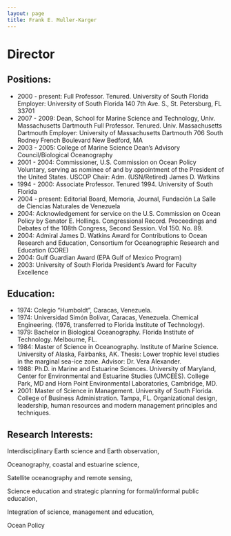 ```yaml
---
layout: page
title: Frank E. Muller-Karger
---
```


# Director

## Positions: 
- 2000 - present: Full Professor. Tenured. University of South Florida Employer: University of South Florida 140 7th Ave. S., St. Petersburg, FL 33701
- 2007 - 2009: Dean, School for Marine Science and Technology, Univ. Massachusetts Dartmouth Full Professor. Tenured. Univ. Massachusetts Dartmouth Employer: University of Massachusetts Dartmouth 706 South Rodney French Boulevard New Bedford, MA
- 2003 - 2005: College of Marine Science Dean’s Advisory Council/Biological Oceanography
- 2001 - 2004: Commissioner, U.S. Commission on Ocean Policy Voluntary, serving as nominee of and by appointment of the President of the United States. USCOP Chair: Adm. (USN/Retired) James D. Watkins
- 1994 - 2000: Associate Professor. Tenured 1994. University of South Florida
- 2004 - present: Editorial Board, Memoria, Journal, Fundación La Salle de Ciencias Naturales de Venezuela
- 2004: Acknowledgement for service on the U.S. Commission on Ocean Policy by Senator E. Hollings. Congressional Record. Proceedings and Debates of the 108th Congress, Second Session. Vol 150. No. 89.
- 2004: Admiral James D. Watkins Award for Contributions to Ocean Research and Education, Consortium for Oceanographic Research and Education (CORE)
- 2004: Gulf Guardian Award (EPA Gulf of Mexico Program)
- 2003: University of South Florida President’s Award for Faculty Excellence

## Education: 
- 1974: Colegio “Humboldt”, Caracas, Venezuela.
- 1974: Universidad Simón Bolívar, Caracas, Venezuela. Chemical Engineering. (1976, transferred to Florida Institute of Technology).
- 1979: Bachelor in Biological Oceanography. Florida Institute of Technology. Melbourne, FL.
- 1984: Master of Science in Oceanography. Institute of Marine Science. University of Alaska, Fairbanks, AK. Thesis: Lower trophic level studies in the marginal sea-ice zone. Advisor: Dr. Vera Alexander.
- 1988: Ph.D. in Marine and Estuarine Sciences. University of Maryland, Center for Environmental and Estuarine Studies (UMCEES). College Park, MD and Horn Point Environmental Laboratories, Cambridge, MD.
- 2001: Master of Science in Management. University of South Florida. College of Business Administration. Tampa, FL. Organizational design, leadership, human resources and modern management principles and techniques.

## Research Interests: 

Interdisciplinary Earth science and Earth observation,

Oceanography, coastal and estuarine science,

Satellite oceanography and remote sensing,

Science education and strategic planning for formal/informal public education,

Integration of science, management and education,

Ocean Policy 

